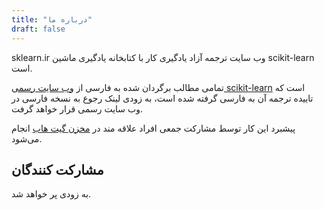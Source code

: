 ```yaml
---
title: "درباره ما"
draft: false
---
```


sklearn.ir وب سایت ترجمه آزاد یادگیری کار با کتابخانه یادگیری ماشین
scikit-learn است.

تمامی مطالب برگردان شده به فارسی از
[وب سایت رسمی scikit-learn](https://scikit-learn.org/stable/index.html#)
است که تاییده ترجمه آن به فارسی گرفته شده است، به زودی لینک رجوع به نسخه فارسی در وب سایت رسمی قرار خواهد گرفت.

پیشبرد این کار توسط مشارکت جمعی افراد علاقه مند در 
[مخزن گیت هاب](https://github.com/mehrdad-dev/scikit-learn)
انجام می‌شود.


## مشارکت کنندگان

به زودی پر خواهد شد.